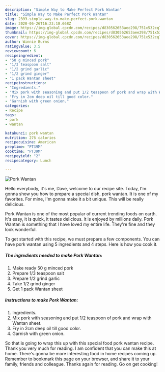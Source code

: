 ```yaml
---
description: "Simple Way to Make Perfect Pork Wantan"
title: "Simple Way to Make Perfect Pork Wantan"
slug: 2393-simple-way-to-make-perfect-pork-wantan
date: 2020-06-26T16:23:10.668Z
image: https://img-global.cpcdn.com/recipes/d830562653aee298/751x532cq70/pork-wantan-recipe-main-photo.jpg
thumbnail: https://img-global.cpcdn.com/recipes/d830562653aee298/751x532cq70/pork-wantan-recipe-main-photo.jpg
cover: https://img-global.cpcdn.com/recipes/d830562653aee298/751x532cq70/pork-wantan-recipe-main-photo.jpg
author: Winnie Burns
ratingvalue: 3.5
reviewcount: 6
recipeingredient:
- "50 g minced pork"
- "1/3 teaspoon salt"
- "1/2 grind garlic"
- "1/2 grind ginger"
- "1 pack Wantan sheet"
recipeinstructions:
- "Ingredients."
- "Mix pork with seasoning and put 1/2 teaspoon of pork and wrap with Wantan sheet."
- "Fry in 2cm deep oil till good color."
- "Garnish with green onion."
categories:
- Recipe
tags:
- pork
- wantan

katakunci: pork wantan 
nutrition: 276 calories
recipecuisine: American
preptime: "PT39M"
cooktime: "PT39M"
recipeyield: "2"
recipecategory: Lunch

---
```



![Pork Wantan](https://img-global.cpcdn.com/recipes/d830562653aee298/751x532cq70/pork-wantan-recipe-main-photo.jpg)

Hello everybody, it's me, Dave, welcome to our recipe site. Today, I'm gonna show you how to prepare a special dish, pork wantan. It is one of my favorites. For mine, I'm gonna make it a bit unique. This will be really delicious.



Pork Wantan is one of the most popular of current trending foods on earth. It's easy, it is quick, it tastes delicious. It is enjoyed by millions daily. Pork Wantan is something that I have loved my entire life. They're fine and they look wonderful.


To get started with this recipe, we must prepare a few components. You can have pork wantan using 5 ingredients and 4 steps. Here is how you cook it.

<!--inarticleads1-->

##### The ingredients needed to make Pork Wantan:

1. Make ready 50 g minced pork
1. Prepare 1/3 teaspoon salt
1. Prepare 1/2 grind garlic
1. Take 1/2 grind ginger
1. Get 1 pack Wantan sheet




<!--inarticleads2-->

##### Instructions to make Pork Wantan:

1. Ingredients.
1. Mix pork with seasoning and put 1/2 teaspoon of pork and wrap with Wantan sheet.
1. Fry in 2cm deep oil till good color.
1. Garnish with green onion.




So that is going to wrap this up with this special food pork wantan recipe. Thank you very much for reading. I am confident that you can make this at home. There's gonna be more interesting food in home recipes coming up. Remember to bookmark this page on your browser, and share it to your family, friends and colleague. Thanks again for reading. Go on get cooking!
